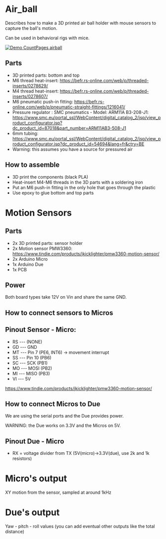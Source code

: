 # Air_ball

Describes how to make a 3D printed air ball holder with mouse sensors to capture the ball's motion. 

Can be used in behavioral rigs with mice.

[![Demo CountPages airball](https://img.youtube.com/vi/CR8DfGOpQPQ/hqdefault.jpg)](https://www.youtube.com/watch?v=CR8DfGOpQPQ)

## Parts

* 3D printed parts: bottom and top
* M6 thread heat-insert: https://befr.rs-online.com/web/p/threaded-inserts/0278629/
* M4 thread heat-insert: https://befr.rs-online.com/web/p/threaded-inserts/0278607/
* M6 pneumatic push-in fitting: https://befr.rs-online.com/web/p/pneumatic-straight-fittings/1216041/
* Pressure regulator : SMC pneumatics - Model: ARM11A B3-208-J1: 
https://www.smc.eu/portal_ssl/WebContent/digital_catalog_2/jsp/view_product_configurator.jsp?dc_product_id=87018&part_number=ARM11AB3-508-J1
* 6mm tubing: https://www.smc.eu/portal_ssl/WebContent/digital_catalog_2/jsp/view_product_configurator.jsp?dc_product_id=54694&lang=fr&ctry=BE
* Warning: this assumes you have a source for pressured air

## How to assemble

* 3D print the components (black PLA)
* Heat-insert M4-M6 threads in the 3D parts with a soldering iron
* Put an M6 push-in fitting in the only hole that goes through the plastic
* Use epoxy to glue bottom and top parts

# Motion Sensors 
## Parts

* 2x 3D printed parts: sensor holder 
* 2x Motion sensor PMW3360: https://www.tindie.com/products/jkicklighter/pmw3360-motion-sensor/
* 2x Arduino Micro
* 1x Arduino Due
* 1x PCB

## Power

Both board types take 12V on Vin and share the same GND.

## How to connect sensors to Micros

Pinout Sensor - Micro:
-------
* RS --- (NONE)
* GD --- GND
* MT --- Pin 7 (PE6, INT6) -> movement interrupt
* SS --- Pin 10 (PB6)
* SC --- SCK (PB1)
* MO --- MOSI (PB2)
* MI --- MISO (PB3)
* VI --- 5V

https://www.tindie.com/products/jkicklighter/pmw3360-motion-sensor/

## How to connect Micros to Due

We are using the serial ports and the Due provides power.

WARNING: the Due works on 3.3V and the Micros on 5V.

Pinout Due - Micro
-------
* RX  = voltage divider from TX (5V(micro)->3.3V(due), use 2k and 1k resistors)

# Micro's output

XY motion from the sensor, sampled at around 1kHz

# Due's output

Yaw - pitch - roll values (you can add eventual other outputs like the total distance)